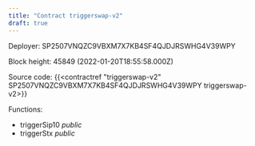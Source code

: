 ```yaml
---
title: "Contract triggerswap-v2"
draft: true
---
```

Deployer: SP2507VNQZC9VBXM7X7KB4SF4QJDJRSWHG4V39WPY


 



Block height: 45849 (2022-01-20T18:55:58.000Z)

Source code: {{<contractref "triggerswap-v2" SP2507VNQZC9VBXM7X7KB4SF4QJDJRSWHG4V39WPY triggerswap-v2>}}

Functions:

* triggerSip10 _public_
* triggerStx _public_
